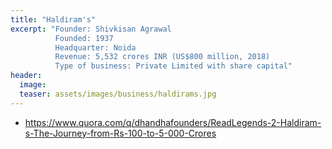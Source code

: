 ```yaml
---
title: "Haldiram's"
excerpt: "Founder: Shivkisan Agrawal
          Founded: 1937
          Headquarter: Noida
          Revenue: 5,532 crores INR (US$800 million, 2018)
          Type of business: Private Limited with share capital"
header:
  image: 
  teaser: assets/images/business/haldirams.jpg
---
```



- https://www.quora.com/q/dhandhafounders/ReadLegends-2-Haldiram-s-The-Journey-from-Rs-100-to-5-000-Crores
